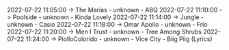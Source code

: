 2022-07-22 11:05:00 -> The Marías - unknown - ABQ
2022-07-22 11:10:00 -> Poolside - unknown - Kinda Lovely
2022-07-22 11:14:00 -> Jungle - unknown - Casio
2022-07-22 11:18:00 -> Omar Apollo - unknown - Frío
2022-07-22 11:20:00 -> Men I Trust - unknown - Tree Among Shrubs
2022-07-22 11:24:00 -> PiolloColorido - unknown - Vice City - Biig Piig (Lyrics)
